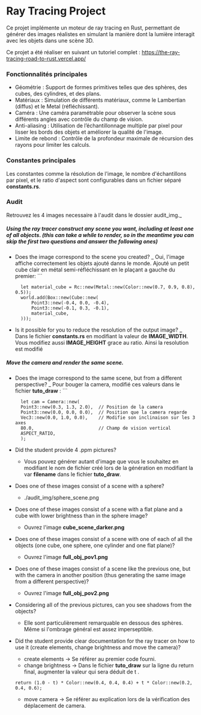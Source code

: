 # Ray Tracing Project

Ce projet implémente un moteur de ray tracing en Rust, permettant de générer des images réalistes en simulant la manière dont la lumière interagit avec les objets dans une scène 3D.

Ce projet a été réaliser en suivant un tutoriel complet : https://the-ray-tracing-road-to-rust.vercel.app/

### Fonctionnalités principales
* Géométrie : Support de formes primitives telles que des sphères, des cubes, des cylindres, et des plans.
* Matériaux : Simulation de différents matériaux, comme le Lambertian (diffus) et le Metal (réfléchissant).
* Caméra : Une caméra paramétrable pour observer la scène sous différents angles avec contrôle du champ de vision.
* Anti-aliasing : Utilisation de l’échantillonnage multiple par pixel pour lisser les bords des objets et améliorer la qualité de l'image.
* Limite de rebond : Contrôle de la profondeur maximale de récursion des rayons pour limiter les calculs.

### Constantes principales
Les constantes comme la résolution de l'image, le nombre d'échantillons par pixel, et le ratio d'aspect sont configurables dans un fichier séparé **constants.rs**.

### Audit
Retrouvez les 4 images necessaire à l'audit dans le dossier audit_img._
##### Using the ray tracer construct any scene you want, including at least one of all objects. (this can take a while to render, so in the meantime you can skip the first two questions and answer the following ones)
* Does the image correspond to the scene you created?
    _ Oui, l'image affiche correctement les objets ajouté danns le monde. Ajouté un petit cube clair en métal semi-réfléchissant en le plaçant a gauche du premier:
        ```

        let material_cube = Rc::new(Metal::new(Color::new(0.7, 0.9, 0.8), 0.5));
        world.add(Box::new(Cube::new(
            Point3::new(-0.4, 0.0, -0.4),
            Point3::new(-0.1, 0.3, -0.1),
            material_cube,
        )));

* Is it possible for you to reduce the resolution of the output image?
    _ Dans le fichier **constants.rs** en modifiant la valeur de **IMAGE_WIDTH**. Vous modifiez aussi **IMAGE_HEIGHT** grace au ratio. Ainsi la resolution est modifié
##### Move the camera and render the same scene.
* Does the image correspond to the same scene, but from a different perspective?
    _ Pour bouger la camera, modifié ces valeurs dans le fichier **tuto_draw** :
        ```

        let cam = Camera::new(
        Point3::new(0.3, 1.3, 2.0),  // Position de la camera
        Point3::new(0.0, 0.0, 0.0),  // Position que la camera regarde
        Vec3::new(0.0, 1.0, 0.0),    // Modifie son inclinaison sur les 3 axes
        80.0,                        // Champ de vision vertical
        ASPECT_RATIO,
        );



* Did the student provide 4 .ppm pictures?
    * Vous pouvez générer autant d'image que vous le souhaitez en modifiant le nom de fichier créé lors de la génération en modifiant la var **filename** dans le fichier **tuto_draw**.

* Does one of these images consist of a scene with a sphere?
    * ./audit_img/sphere_scene.png

* Does one of these images consist of a scene with a flat plane and a cube with lower brightness than in the sphere image?
    * Ouvrez l'image **cube_scene_darker.png**

* Does one of these images consist of a scene with one of each of all the objects (one cube, one sphere, one cylinder and one flat plane)?
    * Ouvrez l'image **full_obj_pov1.png**

* Does one of these images consist of a scene like the previous one, but with the camera in another position (thus generating the same image from a different perspective)?
    * Ouvrez l'image **full_obj_pov2.png**

* Considering all of the previous pictures, can you see shadows from the objects?
    * Elle sont particulièrement remarquable en dessous des sphères. Même si l'ombrage général est assez imperseptible.

* Did the student provide clear documentation for the ray tracer on how to use it (create elements, change brightness and move the camera)?
    * create elements -> Se référer au premier code fourni.
    * change brightness -> Dans le fichier **tuto_draw** sur la ligne du return final, augmenter la valeur qui sera déduit de t .
    ```
    return (1.0 - t) * Color::new(0.4, 0.4, 0.4) + t * Color::new(0.2, 0.4, 0.6);
    ```
    * move camera -> Se référer au explication lors de la vérification des déplacement de camera.